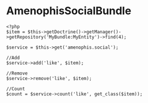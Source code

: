 AmenophisSocialBundle
=====================

    <?php
    $item = $this->getDoctrine()->getManager()->getRepository('MyBundle:MyEntity')->find(4);

    $service = $this->get('amenophis.social');

    //Add
    $service->add('like', $item);

    //Remove
    $service->remove('like', $item);

    //Count
    $count = $service->count('like', get_class($item));
